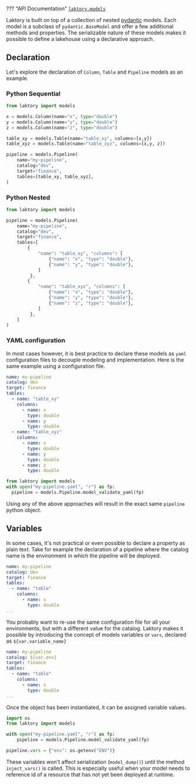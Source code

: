 ??? "API Documentation"
    [`laktory.models`](TODO)<br>

Laktory is built on top of a collection of nested [pydantic](https://docs.pydantic.dev/latest/concepts/models/) models. 
Each model is a subclass of `pydantic.BaseModel` and offer a few additional methods and properties. 
The serializable nature of these models makes it possible to define a lakehouse using a declarative approach.

## Declaration
Let's explore the declaration of `Column`, `Table` and `Pipeline` models as an example. 

### Python Sequential
```py
from laktory import models

x = models.Column(name="x", type="double")
y = models.Column(name="y", type="double")
z = models.Column(name="z", type="double")

table_xy = models.Table(name="table_xy", columns=[x,y])
table_xyz = models.Table(name="table_xyz", columns=[x,y, z])

pipeline = models.Pipeline(
    name="my-pipeline",
    catalog="dev",
    target="finance",
    tables=[table_xy, table_xyz],
)
```

### Python Nested
```py
from laktory import models

pipeline = models.Pipeline(
    name="my-pipeline",
    catalog="dev",
    target="finance",
    tables=[
        {
            "name": "table_xy", "columns": [
                {"name": "x", "type": "double"},
                {"name": "y", "type": "double"},
            ]
         },
        {
            "name": "table_xyz", "columns": [
                {"name": "x", "type": "double"},
                {"name": "y", "type": "double"},
                {"name": "z", "type": "double"},
            ]
         },
    ]
)
```

### YAML configuration
In most cases however, it is best practice to declare these models as `yaml` configuration files to decouple modeling and implementation.
Here is the same example using a configuration file.

```yaml title="my-pipeline.yaml"
name: my-pipeline
catalog: dev
target: finance
tables: 
  - name: "table_xy"
    columns:
      - name: x
        type: double
      - name: y
        type: double
  - name: "table_xyz"
    columns:
      - name: x
        type: double
      - name: y
        type: double
      - name: z
        type: double    
```

```py title="main.py"
from laktory import models
with open("my-pipeline.yaml", "r") as fp:
  pipeline = models.Pipeline.model_validate_yaml(fp)
```
Using any of the above approaches will result in the exact same `pipeline` python object.

## Variables
In some cases, it's not practical or even possible to declare a property as plain text.
Take for example the declaration of a pipeline where the catalog name is the environment in which the pipeline will be deployed.

```yaml
name: my-pipeline
catalog: dev
target: finance
tables: 
  - name: "table"
    columns:
      - name: x
        type: double
...
```
You probably want to re-use the same configuration file for all your environments, but with a different value for the catalog. 
Laktory makes it possible by introducing the concept of models variables or `vars`, declared as `${var.variable_name}`

```yaml
name: my-pipeline
catalog: ${var.env}
target: finance
tables: 
  - name: "table"
    columns:
      - name: x
        type: double
...
```

Once the object has been instantiated, it can be assigned variable values.  

```py title="main.py"
import os
from laktory import models

with open("my-pipeline.yaml", "r") as fp:
    pipeline = models.Pipeline.model_validate_yaml(fp)

pipeline.vars = {"env": os.getenv("ENV")}
```

These variables won't affect serialization (`model_dump()`) until the method `inject_vars()` is called. 
This is especially useful when your model needs to reference id of a resource that has not yet been deployed at runtime.
